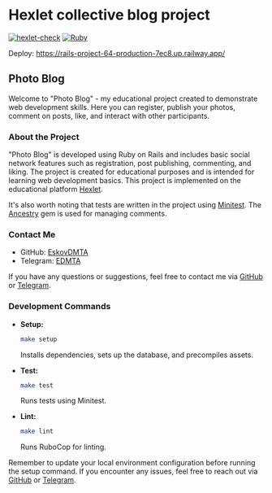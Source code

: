 # Hexlet collective blog project
[![hexlet-check](https://github.com/EskovDMTA/rails-project-64/actions/workflows/hexlet-check.yml/badge.svg)](https://github.com/EskovDMTA/rails-project-64/actions/workflows/hexlet-check.yml)
[![Ruby](https://github.com/EskovDMTA/rails-project-64/actions/workflows/custom-build.yml/badge.svg)](https://github.com/EskovDMTA/rails-project-64/actions/workflows/custom-build.yml)

Deploy: https://rails-project-64-production-7ec8.up.railway.app/

## Photo Blog

Welcome to "Photo Blog" - my educational project created to demonstrate web development skills. Here you can register, publish your photos, comment on posts, like, and interact with other participants.

### About the Project

"Photo Blog" is developed using Ruby on Rails and includes basic social network features such as registration, post publishing, commenting, and liking. The project is created for educational purposes and is intended for learning web development basics. This project is implemented on the educational platform [Hexlet](https://ru.hexlet.io/).

It's also worth noting that tests are written in the project using [Minitest](https://guides.rubyonrails.org/testing.html). The [Ancestry](https://github.com/stefankroes/ancestry) gem is used for managing comments.

### Contact Me

- GitHub: [EskovDMTA](https://github.com/EskovDMTA)
- Telegram: [EDMTA](https://t.me/EDMTA)

If you have any questions or suggestions, feel free to contact me via [GitHub](https://github.com/EskovDMTA) or [Telegram](https://t.me/EDMTA).

### Development Commands

- **Setup:**
  ```bash
  make setup
  ```
  Installs dependencies, sets up the database, and precompiles assets.

- **Test:**
  ```bash
  make test
  ```
  Runs tests using Minitest.

- **Lint:**
  ```bash
  make lint
  ```
  Runs RuboCop for linting.

Remember to update your local environment configuration before running the setup command. If you encounter any issues, feel free to reach out via [GitHub](https://github.com/EskovDMTA) or [Telegram](https://t.me/EDMTA).
